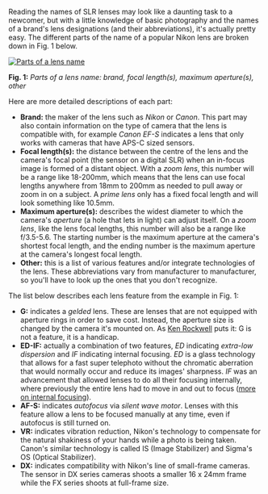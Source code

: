 Reading the names of SLR lenses may look like a daunting task to a newcomer, but with a little knowledge of basic photography and the names of a brand's lens designations (and their abbreviations), it's actually pretty easy. The different parts of the name of a popular Nikon lens are broken down in Fig. 1 below.

<div class="figure">
    <a href="https://d25zpof2afwnhk.cloudfront.net/reading-the-names-of-camera-lenses/parts-of-a-lens-name.png" title="Link to image"><img src="https://d25zpof2afwnhk.cloudfront.net/reading-the-names-of-camera-lenses/parts-of-a-lens-name.png" alt="Parts of a lens name" /></a>
    <p><strong>Fig. 1:</strong> <em>Parts of a lens name: brand, focal length(s), maximum aperture(s), other</em></p>
</div>

Here are more detailed descriptions of each part:

* **Brand:** the maker of the lens such as _Nikon_ or _Canon_. This part may also contain information on the type of camera that the lens is compatible with, for example _Canon EF-S_ indicates a lens that only works with cameras that have APS-C sized sensors.
* **Focal length(s):** the distance between the centre of the lens and the camera's focal point (the sensor on a digital SLR) when an in-focus image is formed of a distant object. With a _zoom lens_, this number will be a range like 18-200mm, which means that the lens can use focal lengths anywhere from 18mm to 200mm as needed to pull away or zoom in on a subject. A _prime lens_ only has a fixed focal length and will look something like 10.5mm.
* **Maximum aperture(s):** describes the widest diameter to which the camera's _aperture_ (a hole that lets in light) can adjust itself. On a _zoom lens_, like the lens focal lengths, this number will also be a range like f/3.5-5.6. The starting number is the maximum aperture at the camera's shortest focal length, and the ending number is the maximum aperture at the camera's longest focal length.
* **Other:** this is a list of various features and/or integrate technologies of the lens. These abbreviations vary from manufacturer to manufacturer, so you'll have to look up the ones that you don't recognize.

The list below describes each lens feature from the example in Fig. 1:

* **G:** indicates a _gelded_ lens. These are lenses that are not equipped with aperture rings in order to save cost. Instead, the aperture size is changed by the camera it's mounted on. As [Ken Rockwell](http://www.kenrockwell.com/) puts it: G is not a feature, it is a handicap.
* **ED-IF:** actually a combination of two features, _ED_ indicating _extra-low dispersion_ and _IF_ indicating internal focusing. _ED_ is a glass technology that allows for a fast super telephoto without the chromatic aberration that would normally occur and reduce its images' sharpness. _IF_ was an advancement that allowed lenses to do all their focusing internally, where previously the entire lens had to move in and out to focus ([more on internal focusing](http://www.kenrockwell.com/nikon/nikortek.htm#if)).
* **AF-S:** indicates _autofocus_ via _silent wave motor_. Lenses with this feature allow a lens to be focused manually at any time, even if autofocus is still turned on.
* **VR:** indicates vibration reduction, Nikon's technology to compensate for the natural shakiness of your hands while a photo is being taken. Canon's similar technology is called IS (Image Stabilizer) and Sigma's OS (Optical Stabilizer).
* **DX:** indicates compatibility with Nikon's line of small-frame cameras. The sensor in DX series cameras shoots a smaller 16 x 24mm frame while the FX series shoots at full-frame size.
